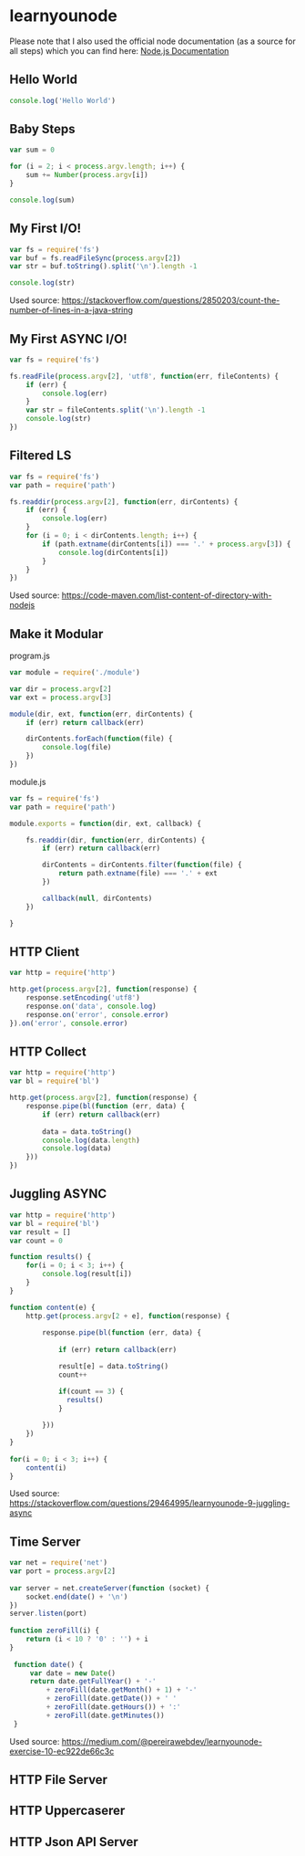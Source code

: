 # learnyounode

Please note that I also used the official node documentation (as a source for all steps) which you can find here: [Node.js Documentation](https://nodejs.org/api/)


## Hello World

```javascript
console.log('Hello World')
```

## Baby Steps

```javascript
var sum = 0

for (i = 2; i < process.argv.length; i++) {
	sum += Number(process.argv[i])
}

console.log(sum)
```

## My First I/O!

```javascript
var fs = require('fs')
var buf = fs.readFileSync(process.argv[2])
var str = buf.toString().split('\n').length -1

console.log(str)
```

Used source: https://stackoverflow.com/questions/2850203/count-the-number-of-lines-in-a-java-string

## My First ASYNC I/O!

```javascript
var fs = require('fs')

fs.readFile(process.argv[2], 'utf8', function(err, fileContents) {
	if (err) {
		console.log(err)
	}
	var str = fileContents.split('\n').length -1
	console.log(str)
})
```

## Filtered LS

```javascript
var fs = require('fs')
var path = require('path')

fs.readdir(process.argv[2], function(err, dirContents) {
	if (err) {
		console.log(err)
	}
	for (i = 0; i < dirContents.length; i++) {
		if (path.extname(dirContents[i]) === '.' + process.argv[3]) {
			console.log(dirContents[i])
		}
	}
})
```

Used source: https://code-maven.com/list-content-of-directory-with-nodejs

## Make it Modular

program.js
```javascript
var module = require('./module')

var dir = process.argv[2]
var ext = process.argv[3]

module(dir, ext, function(err, dirContents) {
	if (err) return callback(err)

	dirContents.forEach(function(file) {
		console.log(file)
	})
}) 
```

module.js
```javascript
var fs = require('fs')
var path = require('path')

module.exports = function(dir, ext, callback) {

	fs.readdir(dir, function(err, dirContents) {
		if (err) return callback(err)

		dirContents = dirContents.filter(function(file) {
			return path.extname(file) === '.' + ext
		})

		callback(null, dirContents)
	})

}
```

## HTTP Client

```javascript
var http = require('http')

http.get(process.argv[2], function(response) {
    response.setEncoding('utf8')
    response.on('data', console.log)
    response.on('error', console.error)
}).on('error', console.error)
```

## HTTP Collect

```javascript
var http = require('http')
var bl = require('bl')

http.get(process.argv[2], function(response) {
    response.pipe(bl(function (err, data) {
        if (err) return callback(err)
      
        data = data.toString()
        console.log(data.length)
        console.log(data)
    }))
})
```

## Juggling ASYNC

```javascript
var http = require('http')
var bl = require('bl')
var result = []
var count = 0

function results() {
    for(i = 0; i < 3; i++) {
        console.log(result[i])
    }
}

function content(e) {
    http.get(process.argv[2 + e], function(response) {
      
        response.pipe(bl(function (err, data) {
          
            if (err) return callback(err)

            result[e] = data.toString()
            count++

            if(count == 3) {
              results()
            }
        
        }))
    })
}
    
for(i = 0; i < 3; i++) {
    content(i)
}
```
Used source: https://stackoverflow.com/questions/29464995/learnyounode-9-juggling-async

## Time Server

```javascript
var net = require('net') 
var port = process.argv[2]
 
var server = net.createServer(function (socket) {  
    socket.end(date() + '\n') 
})  
server.listen(port) 
 
function zeroFill(i) {
    return (i < 10 ? '0' : '') + i
}
     
 function date() {
     var date = new Date()
     return date.getFullYear() + '-' 
         + zeroFill(date.getMonth() + 1) + '-'
         + zeroFill(date.getDate()) + ' '
         + zeroFill(date.getHours()) + ':'
         + zeroFill(date.getMinutes())
 }
 ```
Used source: https://medium.com/@pereirawebdev/learnyounode-exercise-10-ec922de66c3c
 
## HTTP File Server

## HTTP Uppercaserer

## HTTP Json API Server
